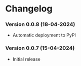 # Changelog

### Version 0.0.8 (18-04-2024)
- Automatic deployment to PyPI

### Version 0.0.7 (15-04-2024)
- Initial release